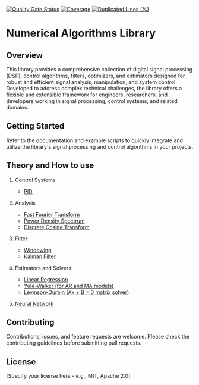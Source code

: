 [![Quality Gate Status](https://sonarcloud.io/api/project_badges/measure?project=embedded-pro_embedded-dsp-control&metric=alert_status)](https://sonarcloud.io/summary/new_code?id=embedded-pro_embedded-dsp-control)
[![Coverage](https://sonarcloud.io/api/project_badges/measure?project=embedded-pro_embedded-dsp-control&metric=coverage)](https://sonarcloud.io/summary/new_code?id=embedded-pro_embedded-dsp-control)
[![Duplicated Lines (%)](https://sonarcloud.io/api/project_badges/measure?project=embedded-pro_embedded-dsp-control&metric=duplicated_lines_density)](https://sonarcloud.io/summary/new_code?id=embedded-pro_embedded-dsp-control)

# Numerical Algorithms Library

## Overview

This library provides a comprehensive collection of digital signal processing (DSP), control algorithms, filters, optimizers, and estimators designed for robust and efficient signal analysis, manipulation, and system control. Developed to address complex technical challenges, the library offers a flexible and extensible framework for engineers, researchers, and developers working in signal processing, control systems, and related domains.

## Getting Started

Refer to the documentation and example scripts to quickly integrate and utilize the library's signal processing and control algorithms in your projects.

## Theory and How to use

1. Control Systems
    - [PID](doc/controllers/Pid.md)

2. Analysis
    - [Fast Fourier Transform](doc/analysis/FastFourierTransform.md)
    - [Power Density Spectrum](doc/analysis/PowerDensitySpectrum.md)
    - [Discrete Cosine Transform](doc/analysis/DiscreteCosineTransform.md)

3. Filter
    - [Windowing](doc/windowing/window.md)
    - [Kalman Filter](doc/filters/active/KalmanFilter.md)

4. Estimators and Solvers
    - [Linear Regression](doc/estimators/LinearRegression.md)
    - [Yule-Walker (for AR and MA models)](doc/estimators/YuleWalker.md)
    - [Levinson-Durbin (Ax + B = 0 matrix solver)](doc/solvers/LevinsonDurbin.md)

5. [Neural Network](doc/neural_network/NeuralNetwork.md)


## Contributing

Contributions, issues, and feature requests are welcome. Please check the contributing guidelines before submitting pull requests.

## License

[Specify your license here - e.g., MIT, Apache 2.0]

